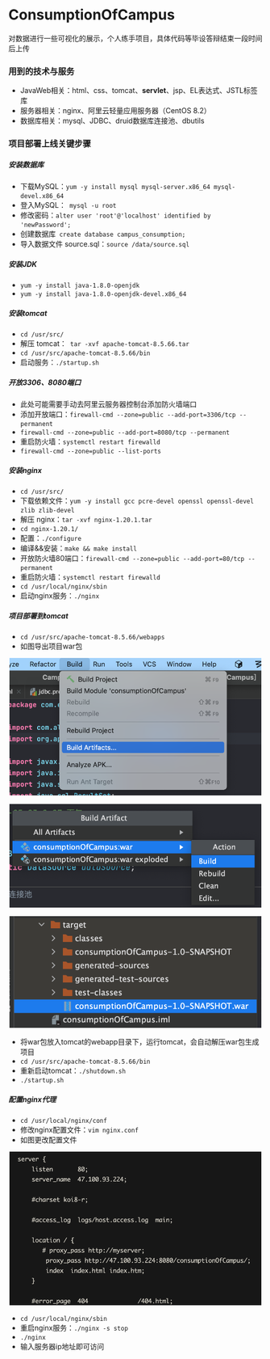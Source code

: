# ConsumptionOfCampus

对数据进行一些可视化的展示，个人练手项目，具体代码等毕设答辩结束一段时间后上传

### 用到的技术与服务

- JavaWeb相关：html、css、tomcat、**servlet**、jsp、EL表达式、JSTL标签库
- 服务器相关：nginx、阿里云轻量应用服务器（CentOS 8.2）
- 数据库相关：mysql、JDBC、druid数据库连接池、dbutils

### 项目部署上线关键步骤

##### 安装数据库

- 下载MySQL：`yum -y install mysql mysql-server.x86_64 mysql-devel.x86_64`
- 登入MySQL：` mysql -u root`
- 修改密码：`alter user 'root'@'localhost' identified by 'newPassword';`
- 创建数据库` create database campus_consumption;`
- 导入数据文件 source.sql：`source /data/source.sql`

##### 安装JDK


- `yum -y install java-1.8.0-openjdk`
- `yum -y install java-1.8.0-openjdk-devel.x86_64 `

##### 安装tomcat

- `cd /usr/src/`
- 解压 tomcat：` tar -xvf apache-tomcat-8.5.66.tar`
- `cd /usr/src/apache-tomcat-8.5.66/bin`
- 启动服务：`./startup.sh `

##### 开放3306、8080端口

- 此处可能需要手动去阿里云服务器控制台添加防火墙端口
- 添加开放端口：`firewall-cmd --zone=public --add-port=3306/tcp --permanent`
- `firewall-cmd --zone=public --add-port=8080/tcp --permanent`
- 重启防火墙：`systemctl restart firewalld`
- `firewall-cmd --zone=public --list-ports`

##### 安装nginx

- `cd /usr/src/`
- 下载依赖文件：`yum -y install gcc pcre-devel openssl openssl-devel zlib zlib-devel `
- 解压 nginx：` tar -xvf nginx-1.20.1.tar `
- `cd nginx-1.20.1/`
- 配置：`./configure`
- 编译&&安装：` make && make install `
- 开放防火墙80端口：`firewall-cmd --zone=public --add-port=80/tcp --permanent`
- 重启防火墙：`systemctl restart firewalld`
- `cd /usr/local/nginx/sbin`
- 启动nginx服务：`./nginx `

##### 项目部署到tomcat

- `cd /usr/src/apache-tomcat-8.5.66/webapps`
- 如图导出项目war包

<p align="center">
        <img src="https://github.com/TortoiseKnightB/ConsumptionOfCampus/blob/main/images/001.png?raw=true" width="500"/>
</p>

<p align="center">
        <img src="https://github.com/TortoiseKnightB/ConsumptionOfCampus/blob/main/images/002.png?raw=true" width="500"/>
</p>

<p align="center">
        <img src="https://github.com/TortoiseKnightB/ConsumptionOfCampus/blob/main/images/003.png?raw=true" width="500"/>
</p>

- 将war包放入tomcat的webapp目录下，运行tomcat，会自动解压war包生成项目
- `cd /usr/src/apache-tomcat-8.5.66/bin`
- 重新启动tomcat：`./shutdown.sh `
- `./startup.sh `

##### 配置nginx代理

- `cd /usr/local/nginx/conf`
- 修改nginx配置文件：`vim nginx.conf`
- 如图更改配置文件

<p align="center">
        <img src="https://github.com/TortoiseKnightB/ConsumptionOfCampus/blob/main/images/004.png?raw=true" width="500"/>
</p>

- `cd /usr/local/nginx/sbin`
- 重启nginx服务：`./nginx -s stop`
- ` ./nginx `
- 输入服务器ip地址即可访问









